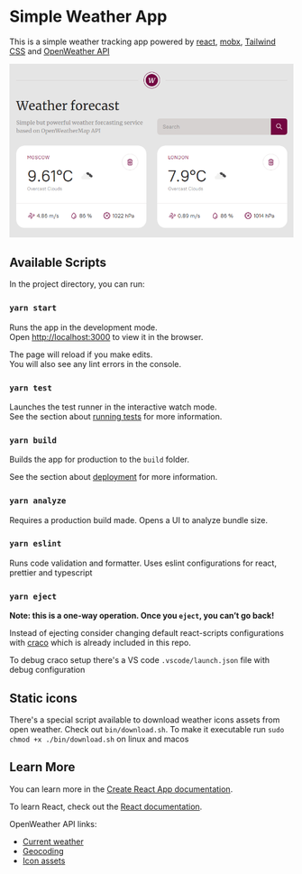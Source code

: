 # Simple Weather App

This is a simple weather tracking app powered by [react](https://github.com/facebook/create-react-app), [mobx](https://mobx.js.org/README.html), [Tailwind CSS](https://tailwindcss.com/) and [OpenWeather API](https://openweathermap.org/current#name) 

![Weather App](/docs/weather-app.png)

## Available Scripts

In the project directory, you can run:

### `yarn start`

Runs the app in the development mode.\
Open [http://localhost:3000](http://localhost:3000) to view it in the browser.

The page will reload if you make edits.\
You will also see any lint errors in the console.

### `yarn test`

Launches the test runner in the interactive watch mode.\
See the section about [running tests](https://facebook.github.io/create-react-app/docs/running-tests) for more information.

### `yarn build`

Builds the app for production to the `build` folder.

See the section about [deployment](https://facebook.github.io/create-react-app/docs/deployment) for more information.

### `yarn analyze`

Requires a production build made. Opens a UI to analyze bundle size.

### `yarn eslint`

Runs code validation and formatter. Uses eslint configurations for react, prettier and typescript

### `yarn eject`

**Note: this is a one-way operation. Once you `eject`, you can’t go back!**

Instead of ejecting consider changing default react-scripts configurations with [craco](https://github.com/gsoft-inc/craco) which is already included in this repo. 

To debug craco setup there's a VS code `.vscode/launch.json` file with debug configuration

## Static icons

There's a special script available to download weather icons assets from open weather. Check out `bin/download.sh`.
To make it executable run `sudo chmod +x ./bin/download.sh` on linux and macos

## Learn More

You can learn more in the [Create React App documentation](https://facebook.github.io/create-react-app/docs/getting-started).

To learn React, check out the [React documentation](https://reactjs.org/).

OpenWeather API links:
* [Current weather](https://openweathermap.org/current#name)
* [Geocoding](https://openweathermap.org/api/geocoding-api)
* [Icon assets](https://openweathermap.org/weather-conditions)
